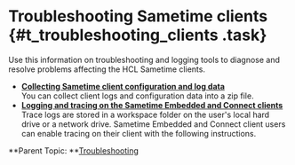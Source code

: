 # Troubleshooting Sametime clients {#t_troubleshooting_clients .task}

Use this information on troubleshooting and logging tools to diagnose and resolve problems affecting the HCL Sametime clients.

-   **[Collecting Sametime client configuration and log data](t_collecting_configuration_logging_data.md)**  
You can collect client logs and configuration data into a zip file.
-   **[Logging and tracing on the Sametime Embedded and Connect clients](t_logging_tracing.md)**  
Trace logs are stored in a workspace folder on the user's local hard drive or a network drive. Sametime Embedded and Connect client users can enable tracing on their client with the following instructions.

**Parent Topic:  **[Troubleshooting](troubleshooting.md)

